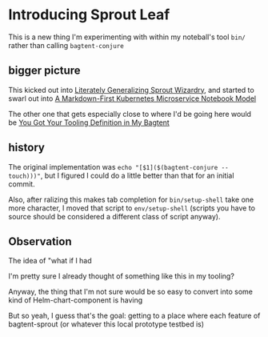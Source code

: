 # Introducing Sprout Leaf

This is a new thing I'm experimenting with within my noteball's tool `bin/` rather than calling `bagtent-conjure `

## bigger picture

This kicked out into [Literately Generalizing Sprout Wizardry](ebf8bbe1-88e4-47cb-ab8e-30659bedd974.md), and started to swarl out into [A Markdown-First Kubernetes Microservice Notebook Model](5cb3a1a6-4440-4680-b71c-4eb34b715856.md)

The other one that gets especially close to where I'd be going here would be [You Got Your Tooling Definition in My Bagtent](55545b12-8f8f-4832-b48a-4207e63e5815.md)

## history

The original implementation was `echo "[$1]($(bagtent-conjure --touch)))"`, but I figured I could do a little better than that for an initial commit.

Also, after ralizing this makes tab completion for `bin/setup-shell` take one more character, I moved that script to `env/setup-shell` (scripts you have to source should be considered a different class of script anyway).

## Observation

The idea of "what if I had

I'm pretty sure I already thought of something like this in my tooling?

Anyway, the thing that I'm not sure would be so easy to convert into some kind of Helm-chart-component is having

But so yeah, I guess that's the goal: getting to a place where each feature of bagtent-sprout (or whatever this local prototype testbed is)
